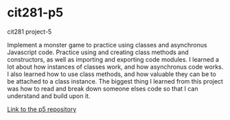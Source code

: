 # cit281-p5
cit281 project-5
<p>Implement a monster game to practice using classes and asynchronus Javascript code. Practice using and creating class methods and constructors, as well as importing and exporting code modules. I learned a lot about how instances of classes work, and how asynchronus code works. I also learned how to use class methods, and how valuable they can be to be attached to a class instance. The biggest thing I learned from this project was how to read and break down someone elses code so that I can understand and build upon it.</p>
<p><a href="https://github.com/kobepane14/cit281-p5">Link to the p5 repository</a></p>

